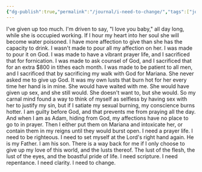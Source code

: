 ```yaml
---
{"dg-publish":true,"permalink":"/journal/i-need-to-change/","tags":["journal"],"created":"Jun 8, 2023, 10:41 AM"}
---
```



I've given up too much. I'm driven to say, "I love you baby," all day long, while she is occupied working. If I hour my heart into her soul she will become water poisoned. I have more affection to give than she has the capacity to drink. I wasn't made to pour all my affection on her. I was made to pour it on God. I was made to have a vibrant prayer life, and I sacrificed that for fornication. I was made to ask counsel of God, and I sacrificed that for an extra $800 in tithes each month. I was made to be patient to all men, and I sacrificed that by sacrificing my walk with God for Mariana. She never asked me to give up God. It was my own lusts that burn hot for her every time her hand is in mine. She would have waited with me. She would have given up sex, and she still would. She doesn't want to, but she would. So my carnal mind found a way to think of myself as selfless by having sex with her to justify my sin, but if I satiate my sexual burning, my conscience burns hotter. I am guilty before God, and that prevents me from praying all the day. And when I am as Adam, hiding from God, my affections have no place to go to in prayer. Then I either put them on Mariana and intoxicate her, or contain them in my reigns until they would burst open. I need a prayer life. I need to be righteous. I need to set myself at the Lord's right hand again. He is my Father. I am his son. There is a way back for me if I only choose to give up my love of this world, and the lusts thereof. The lust of the flesh, the lust of the eyes, and the boastful pride of life. I need scripture. I need repentance. I need clarity. I need to change.